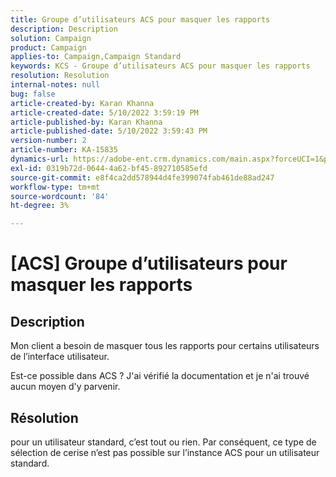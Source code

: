 ```yaml
---
title: Groupe d’utilisateurs ACS pour masquer les rapports
description: Description
solution: Campaign
product: Campaign
applies-to: Campaign,Campaign Standard
keywords: KCS - Groupe d’utilisateurs ACS pour masquer les rapports
resolution: Resolution
internal-notes: null
bug: false
article-created-by: Karan Khanna
article-created-date: 5/10/2022 3:59:19 PM
article-published-by: Karan Khanna
article-published-date: 5/10/2022 3:59:43 PM
version-number: 2
article-number: KA-15835
dynamics-url: https://adobe-ent.crm.dynamics.com/main.aspx?forceUCI=1&pagetype=entityrecord&etn=knowledgearticle&id=bc6b6624-7ad0-ec11-a7b5-00224809c556
exl-id: 0319b72d-0644-4a62-bf45-892710585efd
source-git-commit: e8f4ca2dd578944d4fe399074fab461de88ad247
workflow-type: tm+mt
source-wordcount: '84'
ht-degree: 3%

---
```


# [ACS] Groupe d’utilisateurs pour masquer les rapports

## Description


Mon client a besoin de masquer tous les rapports pour certains utilisateurs de l’interface utilisateur.

Est-ce possible dans ACS ? J&#39;ai vérifié la documentation et je n&#39;ai trouvé aucun moyen d&#39;y parvenir.


## Résolution


pour un utilisateur standard, c’est tout ou rien. Par conséquent, ce type de sélection de cerise n’est pas possible sur l’instance ACS pour un utilisateur standard.
